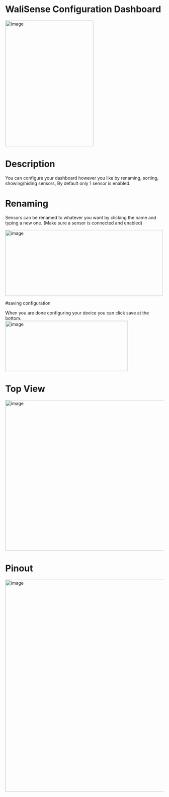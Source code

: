 # WaliSense Configuration Dashboard

<img width="280" height="400" alt="image" src="https://github.com/user-attachments/assets/6fc48ba3-612e-4681-adb0-172fe3856623" />


# Description
You can configure your dashboard however you like by renaming, sorting, showing/hiding sensors, By default only 1 sensor is enabled.


# Renaming
Sensors can be renamed to whatever you want by clicking the name and typing a new one. (Make sure a sensor is connected and enabled) 

<img width="500" height="210" alt="image" src="https://github.com/user-attachments/assets/46d669a9-0766-4297-8382-054280764505" />

#saving configuration

When you are done configuring your device you can click save at the bottom.  
<img width="390" height="160" alt="image" src="https://github.com/user-attachments/assets/d451e647-a89a-4c92-8363-9b3d88dcbe2c" />

# Top View
<img width="763" height="479" alt="image" src="https://github.com/user-attachments/assets/9d4b2ffc-8139-449a-aff0-03de346bc48e" />


# Pinout 
<img width="843" height="674" alt="image" src="https://github.com/user-attachments/assets/567a811c-6547-4993-9c8c-9233e6be15ba" />



